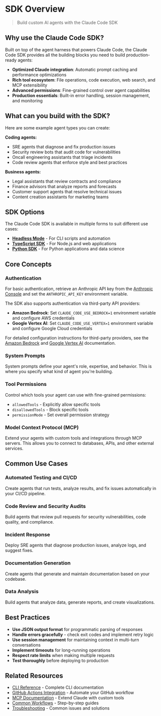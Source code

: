 # SDK Overview

> Build custom AI agents with the Claude Code SDK

## Why use the Claude Code SDK?

Built on top of the agent harness that powers Claude Code, the Claude Code SDK provides all the building blocks you need to build production-ready agents:

* **Optimized Claude integration**: Automatic prompt caching and performance optimizations
* **Rich tool ecosystem**: File operations, code execution, web search, and MCP extensibility
* **Advanced permissions**: Fine-grained control over agent capabilities
* **Production essentials**: Built-in error handling, session management, and monitoring

## What can you build with the SDK?

Here are some example agent types you can create:

**Coding agents:**

* SRE agents that diagnose and fix production issues
* Security review bots that audit code for vulnerabilities
* Oncall engineering assistants that triage incidents
* Code review agents that enforce style and best practices

**Business agents:**

* Legal assistants that review contracts and compliance
* Finance advisors that analyze reports and forecasts
* Customer support agents that resolve technical issues
* Content creation assistants for marketing teams

## SDK Options

The Claude Code SDK is available in multiple forms to suit different use cases:

* **[Headless Mode](4-headless-mode.md)** - For CLI scripts and automation
* **[TypeScript SDK](6-typescript-sdk.md)** - For Node.js and web applications
* **[Python SDK](5-python-sdk.md)** - For Python applications and data science

## Core Concepts

### Authentication

For basic authentication, retrieve an Anthropic API key from the [Anthropic Console](https://console.anthropic.com/) and set the `ANTHROPIC_API_KEY` environment variable.

The SDK also supports authentication via third-party API providers:

* **Amazon Bedrock**: Set `CLAUDE_CODE_USE_BEDROCK=1` environment variable and configure AWS credentials
* **Google Vertex AI**: Set `CLAUDE_CODE_USE_VERTEX=1` environment variable and configure Google Cloud credentials

For detailed configuration instructions for third-party providers, see the [Amazon Bedrock](8-deployment.md#amazon-bedrock) and [Google Vertex AI](8-deployment.md#google-vertex-ai) documentation.

### System Prompts

System prompts define your agent's role, expertise, and behavior. This is where you specify what kind of agent you're building.

### Tool Permissions

Control which tools your agent can use with fine-grained permissions:

* `allowedTools` - Explicitly allow specific tools
* `disallowedTools` - Block specific tools
* `permissionMode` - Set overall permission strategy

### Model Context Protocol (MCP)

Extend your agents with custom tools and integrations through MCP servers. This allows you to connect to databases, APIs, and other external services.

## Common Use Cases

### Automated Testing and CI/CD

Create agents that run tests, analyze results, and fix issues automatically in your CI/CD pipeline.

### Code Review and Security Audits

Build agents that review pull requests for security vulnerabilities, code quality, and compliance.

### Incident Response

Deploy SRE agents that diagnose production issues, analyze logs, and suggest fixes.

### Documentation Generation

Create agents that generate and maintain documentation based on your codebase.

### Data Analysis

Build agents that analyze data, generate reports, and create visualizations.

## Best Practices

* **Use JSON output format** for programmatic parsing of responses
* **Handle errors gracefully** - check exit codes and implement retry logic
* **Use session management** for maintaining context in multi-turn conversations
* **Implement timeouts** for long-running operations
* **Respect rate limits** when making multiple requests
* **Test thoroughly** before deploying to production

## Related Resources

* [CLI Reference](../../chapter-1-getting-started/6-cli-reference.md) - Complete CLI documentation
* [GitHub Actions Integration](7-github-actions.md) - Automate your GitHub workflow
* [MCP Documentation](../../chapter-2-core-concepts-and-common-workflows/6-mcp.md) - Extend Claude with custom tools
* [Common Workflows](../../chapter-2-core-concepts-and-common-workflows/3-common-workflows.md) - Step-by-step guides
* [Troubleshooting](10-troubleshooting.md) - Common issues and solutions